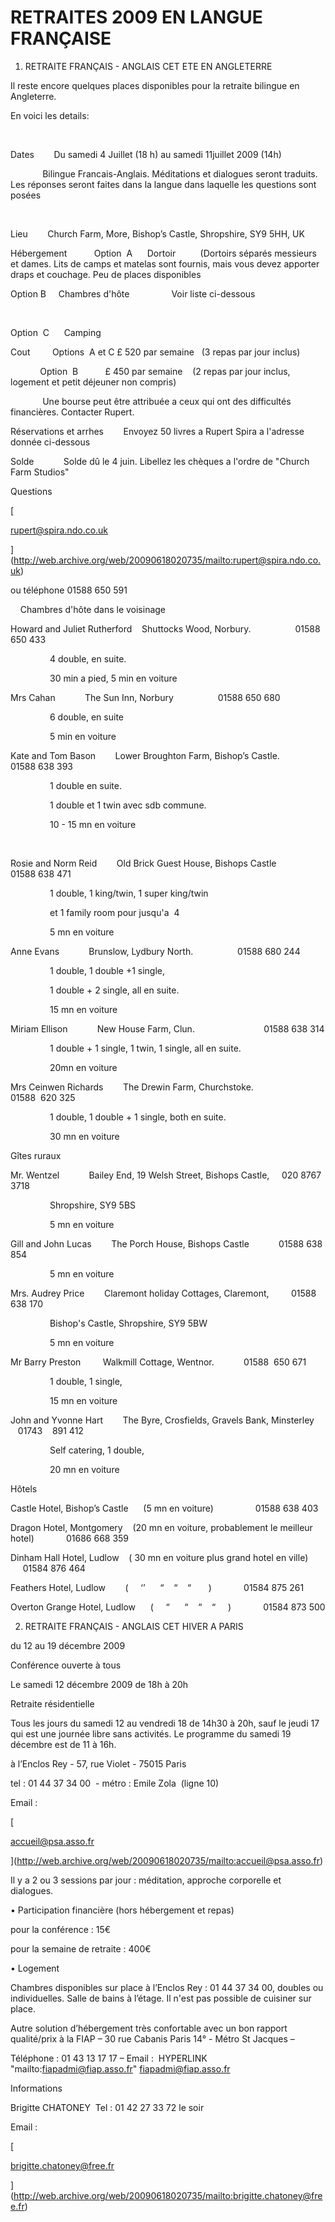 # RETRAITES 2009 EN LANGUE FRANÇAISE

1. RETRAITE FRAN&Ccedil;AIS - ANGLAIS CET ETE EN ANGLETERRE&nbsp;&nbsp; &nbsp; &nbsp; &nbsp; &nbsp; &nbsp; &nbsp;

Il reste encore quelques places disponibles pour la retraite bilingue en Angleterre.

En voici les details:

&nbsp; &nbsp; &nbsp; &nbsp; &nbsp; &nbsp; &nbsp; &nbsp; &nbsp; &nbsp; &nbsp; &nbsp; &nbsp; &nbsp; &nbsp; &nbsp; &nbsp;

Dates&nbsp;&nbsp; &nbsp;&nbsp;&nbsp; &nbsp;Du samedi 4 Juillet (18 h) au samedi 11juillet 2009 (14h)

&nbsp;&nbsp; &nbsp; &nbsp; &nbsp; &nbsp; &nbsp; Bilingue Francais-Anglais. M&eacute;ditations et dialogues seront traduits. Les r&eacute;ponses seront faites dans la langue dans laquelle les questions sont pos&eacute;es

&nbsp;&nbsp; &nbsp;&nbsp;&nbsp; &nbsp;&nbsp;&nbsp; &nbsp;

Lieu &nbsp; &nbsp; &nbsp; &nbsp;Church Farm, More, Bishop&rsquo;s Castle, Shropshire, SY9 5HH, UK

H&eacute;bergement &nbsp; &nbsp; &nbsp; &nbsp; &nbsp; Option&nbsp; A&nbsp;&nbsp;&nbsp;&nbsp;&nbsp; Dortoir &nbsp; &nbsp; &nbsp; &nbsp; &nbsp;(Dortoirs s&eacute;par&eacute;s messieurs et dames. Lits de camps et matelas sont fournis, mais vous devez apporter draps et couchage. Peu de places disponibles

Option B &nbsp;&nbsp; &nbsp;Chambres d'h&ocirc;te &nbsp; &nbsp; &nbsp; &nbsp; &nbsp; &nbsp; &nbsp; &nbsp; Voir liste ci-dessous

&nbsp;&nbsp;&nbsp;&nbsp;&nbsp;&nbsp;&nbsp;&nbsp;&nbsp;&nbsp;&nbsp;&nbsp;&nbsp;&nbsp;&nbsp;&nbsp;&nbsp;&nbsp;&nbsp;&nbsp;&nbsp;&nbsp;&nbsp;&nbsp;&nbsp;&nbsp;&nbsp;&nbsp;&nbsp;&nbsp;&nbsp;&nbsp;&nbsp;&nbsp;&nbsp;&nbsp;&nbsp;&nbsp;&nbsp;&nbsp;&nbsp;&nbsp;&nbsp;&nbsp;&nbsp;&nbsp;&nbsp;&nbsp;&nbsp;&nbsp;&nbsp;&nbsp;&nbsp;&nbsp;&nbsp;&nbsp;&nbsp; &nbsp;

Option&nbsp; C&nbsp;&nbsp;&nbsp;&nbsp;&nbsp; Camping

Cout &nbsp; &nbsp; &nbsp; &nbsp; Options&nbsp;&nbsp;A et C &pound; 520 par semaine &nbsp; (3 repas par jour inclus)

&nbsp;&nbsp; &nbsp;&nbsp;&nbsp; &nbsp;&nbsp;&nbsp; &nbsp;Option&nbsp; B &nbsp;&nbsp; &nbsp;&nbsp;&nbsp;&nbsp;&nbsp;&nbsp; &pound; 450 par semaine &nbsp; &nbsp;(2 repas par jour inclus, logement et petit d&eacute;jeuner non compris)

&nbsp;&nbsp; &nbsp; &nbsp; &nbsp; &nbsp; &nbsp; Une bourse peut &ecirc;tre attribu&eacute;e a ceux qui ont des difficult&eacute;s financi&egrave;res. Contacter Rupert.

R&eacute;servations et arrhes &nbsp; &nbsp; &nbsp; &nbsp;Envoyez 50 livres a Rupert Spira a l'adresse donn&eacute;e ci-dessous&nbsp;

Solde &nbsp; &nbsp; &nbsp; &nbsp; &nbsp; &nbsp;Solde d&ucirc; le 4 juin. Libellez les ch&egrave;ques a l'ordre de "Church Farm Studios"

Questions &nbsp; &nbsp; &nbsp; &nbsp; &nbsp;&nbsp;

[

rupert@spira.ndo.co.uk

](http://web.archive.org/web/20090618020735/mailto:rupert@spira.ndo.co.uk)

ou t&eacute;l&eacute;phone 01588 650 591

&nbsp;&nbsp; &nbsp;Chambres d'h&ocirc;te dans le voisinage

Howard and Juliet Rutherford&nbsp;&nbsp;&nbsp; Shuttocks Wood, Norbury.&nbsp;&nbsp;&nbsp; &nbsp;&nbsp;&nbsp; &nbsp;&nbsp;&nbsp; &nbsp;&nbsp;&nbsp; &nbsp; 01588 650 433

&nbsp;&nbsp;&nbsp; &nbsp;&nbsp;&nbsp; &nbsp;&nbsp;&nbsp; &nbsp;&nbsp;&nbsp; 4 double, en suite.&nbsp;

&nbsp;&nbsp;&nbsp; &nbsp;&nbsp;&nbsp; &nbsp;&nbsp;&nbsp; &nbsp;&nbsp;&nbsp; 30 min a pied, 5 min en voiture&nbsp;

Mrs Cahan&nbsp;&nbsp;&nbsp; &nbsp;&nbsp;&nbsp; &nbsp;&nbsp;&nbsp; The Sun Inn, Norbury&nbsp;&nbsp;&nbsp; &nbsp;&nbsp;&nbsp; &nbsp;&nbsp;&nbsp; &nbsp;&nbsp;&nbsp; &nbsp; 01588 650 680&nbsp;

&nbsp;&nbsp;&nbsp; &nbsp;&nbsp;&nbsp; &nbsp;&nbsp;&nbsp; &nbsp;&nbsp;&nbsp; 6 double, en suite

&nbsp;&nbsp;&nbsp; &nbsp;&nbsp;&nbsp; &nbsp;&nbsp;&nbsp; &nbsp;&nbsp;&nbsp; 5 min en voiture

Kate and Tom Bason&nbsp;&nbsp;&nbsp; &nbsp;&nbsp;&nbsp; Lower Broughton Farm, Bishop&rsquo;s Castle.&nbsp;&nbsp;&nbsp; &nbsp;&nbsp;&nbsp; &nbsp; 01588 638 393

&nbsp;&nbsp;&nbsp; &nbsp;&nbsp;&nbsp; &nbsp;&nbsp;&nbsp; &nbsp;&nbsp;&nbsp; 1 double en suite.&nbsp;

&nbsp;&nbsp;&nbsp; &nbsp;&nbsp;&nbsp; &nbsp;&nbsp;&nbsp; &nbsp;&nbsp;&nbsp; 1 double et 1 twin avec sdb commune.

&nbsp;&nbsp;&nbsp; &nbsp;&nbsp;&nbsp; &nbsp;&nbsp;&nbsp; &nbsp;&nbsp;&nbsp; 10 - 15 mn en voiture

&nbsp;&nbsp;&nbsp; &nbsp;&nbsp;&nbsp; &nbsp;&nbsp;&nbsp; &nbsp;&nbsp;&nbsp;&nbsp;

Rosie and Norm Reid&nbsp;&nbsp;&nbsp; &nbsp;&nbsp;&nbsp; Old Brick Guest House, Bishops Castle&nbsp;&nbsp;&nbsp; &nbsp;&nbsp;&nbsp; &nbsp; 01588 638 471

&nbsp;&nbsp;&nbsp; &nbsp;&nbsp;&nbsp; &nbsp;&nbsp;&nbsp; &nbsp;&nbsp;&nbsp; 1 double, 1 king/twin, 1 super king/twin

&nbsp;&nbsp;&nbsp; &nbsp;&nbsp;&nbsp; &nbsp;&nbsp;&nbsp; &nbsp;&nbsp;&nbsp; et 1 family room pour jusqu'a &nbsp;4

&nbsp;&nbsp;&nbsp; &nbsp;&nbsp;&nbsp; &nbsp;&nbsp;&nbsp; &nbsp;&nbsp;&nbsp; 5&nbsp;mn en voiture

Anne Evans&nbsp;&nbsp;&nbsp; &nbsp;&nbsp;&nbsp; &nbsp;&nbsp;&nbsp; Brunslow, Lydbury North.&nbsp;&nbsp;&nbsp; &nbsp;&nbsp;&nbsp; &nbsp;&nbsp;&nbsp; &nbsp;&nbsp;&nbsp; &nbsp; 01588 680 244

&nbsp;&nbsp;&nbsp; &nbsp;&nbsp;&nbsp; &nbsp;&nbsp;&nbsp; &nbsp;&nbsp;&nbsp; 1 double, 1 double +1 single,&nbsp;

&nbsp;&nbsp;&nbsp; &nbsp;&nbsp;&nbsp; &nbsp;&nbsp;&nbsp; &nbsp;&nbsp;&nbsp; 1 double + 2 single, all en suite.

&nbsp;&nbsp;&nbsp; &nbsp;&nbsp;&nbsp; &nbsp;&nbsp;&nbsp; &nbsp;&nbsp;&nbsp; 15&nbsp;mn en voiture

Miriam Ellison&nbsp;&nbsp;&nbsp; &nbsp;&nbsp;&nbsp; &nbsp;&nbsp;&nbsp; New House Farm, Clun.&nbsp;&nbsp;&nbsp; &nbsp;&nbsp;&nbsp; &nbsp;&nbsp;&nbsp; &nbsp;&nbsp;&nbsp;&nbsp;&nbsp;&nbsp;&nbsp;&nbsp;&nbsp; &nbsp;&nbsp;&nbsp; &nbsp; 01588 638 314

&nbsp;&nbsp;&nbsp; &nbsp;&nbsp;&nbsp; &nbsp;&nbsp;&nbsp; &nbsp;&nbsp;&nbsp; 1 double + 1 single, 1 twin, 1 single, all en suite.

&nbsp;&nbsp;&nbsp; &nbsp;&nbsp;&nbsp; &nbsp;&nbsp;&nbsp; &nbsp;&nbsp;&nbsp; 20mn en voiture

Mrs Ceinwen Richards&nbsp;&nbsp;&nbsp; &nbsp;&nbsp;&nbsp; The Drewin Farm, Churchstoke. &nbsp;&nbsp;&nbsp; &nbsp;&nbsp;&nbsp; &nbsp;&nbsp;&nbsp;&nbsp;&nbsp;&nbsp;&nbsp;&nbsp;&nbsp; &nbsp;&nbsp;&nbsp; &nbsp; 01588&nbsp; 620 325

&nbsp;&nbsp;&nbsp; &nbsp;&nbsp;&nbsp; &nbsp;&nbsp;&nbsp; &nbsp;&nbsp;&nbsp; 1 double, 1 double + 1 single, both en suite.

&nbsp;&nbsp;&nbsp; &nbsp;&nbsp;&nbsp; &nbsp;&nbsp;&nbsp; &nbsp;&nbsp;&nbsp; 30&nbsp;mn en voiture

G&icirc;tes ruraux

Mr. Wentzel&nbsp;&nbsp;&nbsp; &nbsp;&nbsp;&nbsp; &nbsp;&nbsp;&nbsp; Bailey End, 19 Welsh Street, Bishops Castle, &nbsp;&nbsp;&nbsp; 020 8767 3718

&nbsp;&nbsp;&nbsp; &nbsp;&nbsp;&nbsp; &nbsp;&nbsp;&nbsp; &nbsp;&nbsp;&nbsp; Shropshire, SY9 5BS&nbsp;&nbsp;&nbsp; &nbsp;&nbsp;&nbsp; &nbsp;&nbsp;&nbsp; &nbsp;&nbsp;&nbsp; &nbsp;&nbsp;&nbsp;&nbsp;&nbsp;

&nbsp;&nbsp;&nbsp; &nbsp;&nbsp;&nbsp; &nbsp;&nbsp;&nbsp; &nbsp;&nbsp;&nbsp; 5&nbsp;mn en voiture

Gill and John Lucas&nbsp;&nbsp;&nbsp; &nbsp;&nbsp;&nbsp; The Porch House, Bishops Castle&nbsp;&nbsp;&nbsp; &nbsp;&nbsp;&nbsp; &nbsp;&nbsp;&nbsp; 01588 638 854

&nbsp;&nbsp;&nbsp; &nbsp;&nbsp;&nbsp; &nbsp;&nbsp;&nbsp; &nbsp;&nbsp;&nbsp; 5&nbsp;mn en voiture

Mrs. Audrey Price&nbsp;&nbsp;&nbsp; &nbsp;&nbsp;&nbsp; Claremont holiday Cottages, Claremont, &nbsp;&nbsp;&nbsp; &nbsp;&nbsp;&nbsp; 01588 638 170

&nbsp;&nbsp;&nbsp; &nbsp;&nbsp;&nbsp; &nbsp;&nbsp;&nbsp; &nbsp;&nbsp;&nbsp; Bishop's Castle, Shropshire, SY9 5BW&nbsp;&nbsp;&nbsp; &nbsp;&nbsp;&nbsp; &nbsp;&nbsp;&nbsp;&nbsp;&nbsp;

&nbsp;&nbsp;&nbsp; &nbsp;&nbsp;&nbsp; &nbsp;&nbsp;&nbsp; &nbsp;&nbsp;&nbsp; 5&nbsp;mn en voiture

Mr Barry Preston &nbsp;&nbsp;&nbsp; &nbsp;&nbsp;&nbsp; Walkmill Cottage, Wentnor.&nbsp;&nbsp;&nbsp; &nbsp;&nbsp;&nbsp; &nbsp;&nbsp;&nbsp; 01588&nbsp; 650 671&nbsp;

&nbsp;&nbsp;&nbsp; &nbsp;&nbsp;&nbsp; &nbsp;&nbsp;&nbsp; &nbsp;&nbsp;&nbsp; 1 double, 1 single,&nbsp;

&nbsp;&nbsp;&nbsp; &nbsp;&nbsp;&nbsp; &nbsp;&nbsp;&nbsp; &nbsp;&nbsp;&nbsp; 15&nbsp;mn en voiture

John and Yvonne Hart&nbsp;&nbsp;&nbsp; &nbsp;&nbsp;&nbsp; The Byre, Crosfields, Gravels Bank, Minsterley&nbsp;&nbsp;&nbsp; &nbsp;&nbsp; 01743&nbsp;&nbsp;&nbsp; 891 412

&nbsp;&nbsp;&nbsp; &nbsp;&nbsp;&nbsp; &nbsp;&nbsp;&nbsp; &nbsp;&nbsp;&nbsp; Self catering, 1 double,&nbsp;&nbsp;

&nbsp;&nbsp;&nbsp; &nbsp;&nbsp;&nbsp; &nbsp;&nbsp;&nbsp; &nbsp;&nbsp;&nbsp; 20 mn en voiture

H&ocirc;tels

Castle Hotel, Bishop&rsquo;s Castle&nbsp; &nbsp;&nbsp;&nbsp; (5&nbsp;mn en voiture)&nbsp;&nbsp;&nbsp; &nbsp;&nbsp;&nbsp; &nbsp;&nbsp;&nbsp; &nbsp;&nbsp;&nbsp;&nbsp; 01588 638 403

Dragon Hotel, Montgomery&nbsp;&nbsp;&nbsp; (20&nbsp;mn en voiture, probablement le meilleur hotel)&nbsp;&nbsp;&nbsp; &nbsp;&nbsp;&nbsp; &nbsp;&nbsp;&nbsp;&nbsp; 01686 668 359

Dinham Hall Hotel, Ludlow&nbsp;&nbsp;&nbsp; ( 30&nbsp;mn en voiture&nbsp;plus grand hotel en ville)&nbsp;&nbsp;&nbsp; &nbsp;&nbsp;&nbsp; &nbsp;&nbsp;&nbsp;&nbsp; 01584 876 464

Feathers Hotel, Ludlow&nbsp;&nbsp;&nbsp; &nbsp;&nbsp;&nbsp; (&nbsp;&nbsp;&nbsp;&nbsp; &lsquo;&rsquo;&nbsp;&nbsp;&nbsp; &nbsp; &ldquo;&nbsp;&nbsp;&nbsp; &ldquo;&nbsp;&nbsp;&nbsp; &ldquo;&nbsp;&nbsp; &nbsp;&nbsp;&nbsp; )&nbsp;&nbsp;&nbsp; &nbsp;&nbsp;&nbsp; &nbsp;&nbsp;&nbsp;&nbsp; 01584 875 261

Overton Grange Hotel, Ludlow&nbsp; &nbsp;&nbsp;&nbsp; (&nbsp;&nbsp;&nbsp;&nbsp; &ldquo;&nbsp;&nbsp;&nbsp; &nbsp; &ldquo;&nbsp;&nbsp;&nbsp; &ldquo;&nbsp;&nbsp;&nbsp; &ldquo; &nbsp;&nbsp;&nbsp; )&nbsp;&nbsp;&nbsp; &nbsp;&nbsp;&nbsp; &nbsp;&nbsp;&nbsp;&nbsp; 01584 873 500

2. RETRAITE FRAN&Ccedil;AIS - ANGLAIS CET HIVER A PARIS

du 12 au 19 d&eacute;cembre 2009

Conf&eacute;rence ouverte &agrave; tous

Le samedi 12 d&eacute;cembre 2009 de 18h &agrave; 20h&nbsp;

Retraite r&eacute;sidentielle&nbsp;

Tous les jours du samedi 12 au vendredi 18 de 14h30 &agrave; 20h, sauf le jeudi 17 qui est une journ&eacute;e libre sans activit&eacute;s. Le programme du samedi 19 d&eacute;cembre est de 11 &agrave; 16h.

&agrave; l&rsquo;Enclos Rey - 57, rue Violet - 75015 Paris

tel : 01 44 37 34 00&nbsp; - m&eacute;tro : Emile Zola&nbsp; (ligne 10)

Email :&nbsp; 

[

accueil@psa.asso.fr

](http://web.archive.org/web/20090618020735/mailto:accueil@psa.asso.fr)

Il y a 2 ou 3 sessions par jour : m&eacute;ditation, approche corporelle et dialogues.

&bull; Participation financi&egrave;re (hors h&eacute;bergement et repas)

pour la conf&eacute;rence : 15&euro;

pour la semaine de retraite : 400&euro;

&bull; Logement&nbsp;

Chambres disponibles sur place &agrave; l&rsquo;Enclos Rey : 01 44 37 34 00, doubles ou individuelles. Salle de bains &agrave; l&rsquo;&eacute;tage. Il n'est pas possible de cuisiner sur place.&nbsp;

Autre solution d&rsquo;h&eacute;bergement tr&egrave;s confortable avec un bon rapport qualit&eacute;/prix &agrave; la FIAP &ndash; 30 rue Cabanis Paris 14&deg; - M&eacute;tro St Jacques &ndash;&nbsp;

T&eacute;l&eacute;phone : 01 43 13 17 17 &ndash; Email :&nbsp; HYPERLINK "mailto:fiapadmi@fiap.asso.fr" fiapadmi@fiap.asso.fr&nbsp;

Informations

Brigitte CHATONEY&nbsp; Tel : 01 42 27 33 72 le soir

Email :&nbsp; 

[

brigitte.chatoney@free.fr

](http://web.archive.org/web/20090618020735/mailto:brigitte.chatoney@free.fr)

